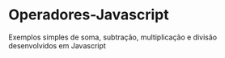 # Operadores-Javascript
Exemplos simples de soma, subtração, multiplicação e divisão desenvolvidos em Javascript
